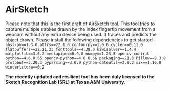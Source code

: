 # AirSketch

Please note that this is the first draft of AirSketch tool. This tool tries to capture multiple strokes drawn by the index fingertip movement from a webcam without any extra device being used.
It traces and predicts the object drawn. Please install the following dependencies to get started -
`
absl-py==1.3.0
attrs==22.1.0
contourpy==1.0.6
cycler==0.11.0
flatbuffers==22.11.23
fonttools==4.38.0
kiwisolver==1.4.4
matplotlib==3.6.2
mediapipe==0.9.0
numpy==1.23.5
opencv-contrib-python==4.6.0.66
opencv-python==4.6.0.66
packaging==21.3
Pillow==9.3.0
protobuf==3.20.3
pyparsing==3.0.9
python-dateutil==2.8.2
six==1.16.0
wincertstore==0.2
` <br>

**The recently updated and resilient tool has been duly licensed to the Sketch Recognition Lab (SRL) at Texas A&M University.**

